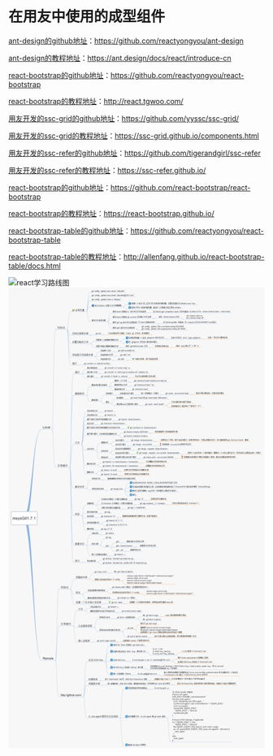 


# 在用友中使用的成型组件
[ant-design的github地址](https://github.com/reactyongyou/ant-design)：https://github.com/reactyongyou/ant-design

[ant-design的教程地址](https://ant.design/docs/react/introduce-cn)：https://ant.design/docs/react/introduce-cn

[react-bootstrap的github地址](https://github.com/reactyongyou/react-bootstrap)：https://github.com/reactyongyou/react-bootstrap

[react-bootstrap的教程地址](http://react.tgwoo.com/)：http://react.tgwoo.com/

[用友开发的ssc-grid的github地址](https://github.com/yyssc/ssc-grid/)：https://github.com/yyssc/ssc-grid/

[用友开发的ssc-grid的教程地址](https://ssc-grid.github.io/components.html)：https://ssc-grid.github.io/components.html

[用友开发的ssc-refer的github地址](https://github.com/tigerandgirl/ssc-refer)：https://github.com/tigerandgirl/ssc-refer

[用友开发的ssc-refer的教程地址](https://ssc-refer.github.io/)：https://ssc-refer.github.io/

[react-bootstrap的github地址](https://github.com/react-bootstrap/react-bootstrap)：https://github.com/react-bootstrap/react-bootstrap

[react-bootstrap的教程地址](https://react-bootstrap.github.io/)：https://react-bootstrap.github.io/

[react-bootstrap-table的github地址](https://github.com/reactyongyou/react-bootstrap-table)：https://github.com/reactyongyou/react-bootstrap-table

[react-bootstrap-table的教程地址](http://allenfang.github.io/react-bootstrap-table/docs.html)：http://allenfang.github.io/react-bootstrap-table/docs.html




![react学习路线图](./client/image/react_learn.png)
![react学习路线图](./client/image/git.png)
